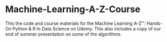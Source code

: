 # Machine-Learning-A-Z-Course
This the code and course materials for the Machine Learning A-Z™: Hands-On Python &amp; R In Data Science on Udemy. This also includes a copy of our end of summer presentation on some of the algorithms. 

